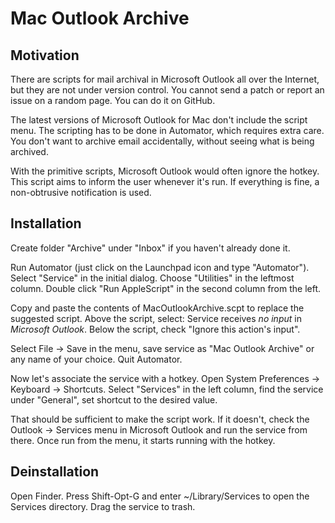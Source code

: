 # Mac Outlook Archive

## Motivation

There are scripts for mail archival in Microsoft Outlook all over the
Internet, but they are not under version control. You cannot send a patch
or report an issue on a random page. You can do it on GitHub.

The latest versions of Microsoft Outlook for Mac don't include the script
menu. The scripting has to be done in Automator, which requires extra
care. You don't want to archive email accidentally, without seeing what
is being archived.

With the primitive scripts, Microsoft Outlook would often ignore the
hotkey. This script aims to inform the user whenever it's run. If
everything is fine, a non-obtrusive notification is used.

## Installation

Create folder "Archive" under "Inbox" if you haven't already done it.

Run Automator (just click on the Launchpad icon and type "Automator").
Select "Service" in the initial dialog. Choose "Utilities" in the
leftmost column. Double click "Run AppleScript" in the second column from
the left.

Copy and paste the contents of MacOutlookArchive.scpt to replace the
suggested script. Above the script, select: Service receives *no input*
in *Microsoft Outlook*. Below the script, check "Ignore this action's
input".

Select File -> Save in the menu, save service as "Mac Outlook Archive" or
any name of your choice. Quit Automator.

Now let's associate the service with a hotkey. Open System Preferences ->
Keyboard -> Shortcuts. Select "Services" in the left column, find the
service under "General", set shortcut to the desired value.

That should be sufficient to make the script work. If it doesn't, check
the Outlook -> Services menu in Microsoft Outlook and run the service
from there. Once run from the menu, it starts running with the hotkey.

## Deinstallation

Open Finder. Press Shift-Opt-G and enter ~/Library/Services to open the
Services directory. Drag the service to trash.

